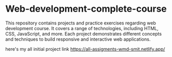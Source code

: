 # Web-development-complete-course
This repository contains projects and practice exercises regarding web development course.
It covers a range of technologies, including HTML, CSS, JavaScript, and more.
Each project demonstrates different concepts and techniques to build responsive and interactive web applications.

here's my all initial project link
https://all-assigments-wmd-smit.netlify.app/
